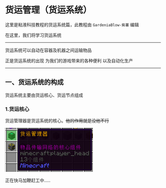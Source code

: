# **货运管理（货运系统）**

这里是粘液科技教程的货运系统篇，此教程由 `GardeniaBlow-紫薯` 编辑

在这里，我们将学习货运系统

------

货运系统可以自动在容器及机器之间运输物品

正是货运系统的出现 为我们的游戏带来的各种便利 以及自动化生产

------

## 一、货运系统的构成

货运系统主要由货运核心、货运节点组成

### 1.货运核心

货运管理器是货运系统的核心。~~他的作用就是没他不行~~

![货运管理器](image/huoyun/1.png)

正在快马加鞭赶工中.....
